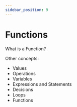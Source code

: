 ```yaml
---
sidebar_position: 9
---
```


# Functions

What is a Function?

Other concepts:

- Values
- Operations
- Variables
- Expressions and Statements
- Decisions
- Loops 
- Functions
